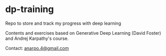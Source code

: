 # dp-training
Repo to store and track my progress with deep learning

Contents and exercises based on Generative Deep Learning (David Foster) and Andrej Karpathy's course.

Contact: anarpo.4@gmail.com
